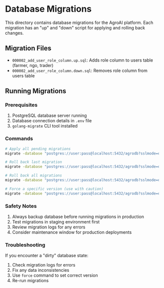 # Database Migrations

This directory contains database migrations for the AgroAI platform. Each migration has an "up" and "down" script for applying and rolling back changes.

## Migration Files

- `000002_add_user_role_column.up.sql`: Adds role column to users table (farmer, ngo, trader)
- `000002_add_user_role_column.down.sql`: Removes role column from users table

## Running Migrations

### Prerequisites

1. PostgreSQL database server running
2. Database connection details in `.env` file
3. `golang-migrate` CLI tool installed

### Commands

```bash
# Apply all pending migrations
migrate -database "postgres://user:pass@localhost:5432/agrodb?sslmode=disable" -path backend/migrations up

# Roll back last migration
migrate -database "postgres://user:pass@localhost:5432/agrodb?sslmode=disable" -path backend/migrations down 1

# Roll back all migrations
migrate -database "postgres://user:pass@localhost:5432/agrodb?sslmode=disable" -path backend/migrations down

# Force a specific version (use with caution)
migrate -database "postgres://user:pass@localhost:5432/agrodb?sslmode=disable" -path backend/migrations force VERSION
```

### Safety Notes

1. Always backup database before running migrations in production
2. Test migrations in staging environment first
3. Review migration logs for any errors
4. Consider maintenance window for production deployments

### Troubleshooting

If you encounter a "dirty" database state:

1. Check migration logs for errors
2. Fix any data inconsistencies
3. Use `force` command to set correct version
4. Re-run migrations